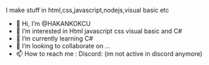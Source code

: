 I make stuff in html,css,javascript,nodejs,visual basic etc

- 👋 Hi, I’m @HAKANKOKCU
- 👀 I’m interested in Html javascript css visual basic and C#
- 🌱 I’m currently learning C#
- 💞️ I’m looking to collaborate on ...
- 📫 How to reach me :
Discord: (im not active in discord anymore)

<!---
HAKANKOKCU/HAKANKOKCU is a ✨ special ✨ repository because its `README.md` (this file) appears on your GitHub profile.
You can click the Preview link to take a look at your changes.
--->
